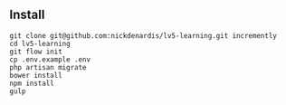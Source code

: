 ## Install

    git clone git@github.com:nickdenardis/lv5-learning.git incremently
    cd lv5-learning
    git flow init
    cp .env.example .env
    php artisan migrate
    bower install
    npm install
    gulp